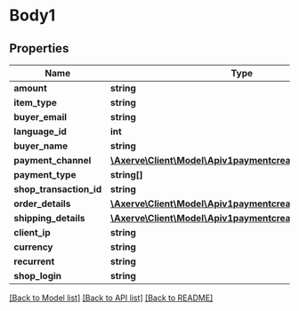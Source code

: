# Body1

## Properties
Name | Type | Description | Notes
------------ | ------------- | ------------- | -------------
**amount** | **string** |  | [optional] 
**item_type** | **string** |  | [optional] 
**buyer_email** | **string** |  | [optional] 
**language_id** | **int** |  | [optional] 
**buyer_name** | **string** |  | [optional] 
**payment_channel** | [**\Axerve\Client\Model\Apiv1paymentcreatePaymentChannel**](Apiv1paymentcreatePaymentChannel.md) |  | [optional] 
**payment_type** | **string[]** |  | [optional] 
**shop_transaction_id** | **string** |  | [optional] 
**order_details** | [**\Axerve\Client\Model\Apiv1paymentcreateOrderDetails**](Apiv1paymentcreateOrderDetails.md) |  | [optional] 
**shipping_details** | [**\Axerve\Client\Model\Apiv1paymentcreateShippingDetails**](Apiv1paymentcreateShippingDetails.md) |  | [optional] 
**client_ip** | **string** |  | [optional] 
**currency** | **string** |  | [optional] 
**recurrent** | **string** |  | [optional] 
**shop_login** | **string** |  | [optional] 

[[Back to Model list]](../../README.md#documentation-for-models) [[Back to API list]](../../README.md#documentation-for-api-endpoints) [[Back to README]](../../README.md)

